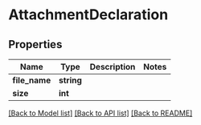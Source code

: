 # AttachmentDeclaration

## Properties
Name | Type | Description | Notes
------------ | ------------- | ------------- | -------------
**file_name** | **string** |  | 
**size** | **int** |  | 

[[Back to Model list]](../../README.md#documentation-for-models) [[Back to API list]](../../README.md#documentation-for-api-endpoints) [[Back to README]](../../README.md)

